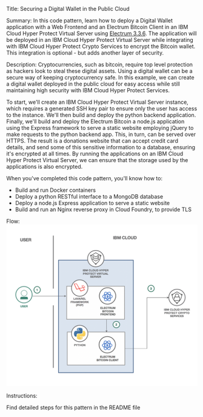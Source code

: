 Title: Securing a Digital Wallet in the Public Cloud

Summary:
In this code pattern, learn how to deploy a Digital Wallet application with a Web Frontend and an Electrum Bitcoin Client in an IBM Cloud Hyper Protect Virtual Server using [Electrum 3.3.6](https://github.com/spesmilo/electrum/tree/3.3.6). The application will be deployed in an IBM Cloud Hyper Protect Virtual Server while integrating with IBM Cloud Hyper Protect Crypto Services to encrypt the Bitcoin wallet. This integration is optional - but adds another layer of security.

Description:
Cryptocurrencies, such as bitcoin, require top level protection as hackers look to steal these digital assets. Using a digital wallet can be a secure way of keeping cryptocurrency safe. In this example, we can create a digital wallet deployed in the public cloud for easy access while still maintaining high security with IBM Cloud Hyper Protect Services.

To start, we'll create an IBM Cloud Hyper Protect Virtual Server
instance, which requires a generated SSH key pair to ensure only the user has access to the instance. We'll then build and deploy the python backend application. Finally, we'll build and deploy the Electrum Bitcoin a node.js application using
the Express framework to serve a static website employing jQuery to
make requests to the python backend app. This, in turn, can be served
over HTTPS. The result is a donations website that can accept credit
card details, and send some of this sensitive information to a
database, ensuring it's encrypted at all times. By running the
applications on an IBM Cloud Hyper Protect Virtual Server, we can
ensure that the storage used by the applications is also encrypted.

When you've completed this code pattern, you'll know how to:

- Build and run Docker containers
- Deploy a python RESTful interface to a MongoDB database
- Deploy a node.js Express application to serve a static website
- Build and run an Nginx reverse proxy in Cloud Foundry, to provide
  TLS

Flow:
![Disaster donations diagram](./diagram.png)

Instructions:

Find detailed steps for this pattern in the README file
